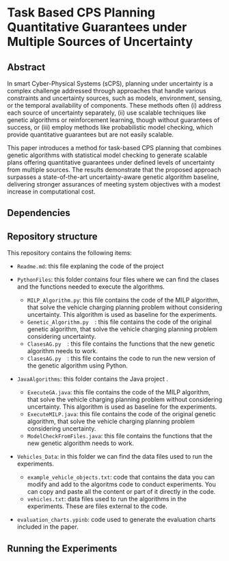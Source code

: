 # Task Based CPS Planning Quantitative Guarantees under Multiple Sources of Uncertainty

## Abstract
In smart Cyber-Physical Systems (sCPS), planning under uncertainty is a complex challenge addressed through approaches that handle various constraints and uncertainty sources, such as models, environment, sensing, or the temporal availability of components. These methods often (i) address each source of uncertainty separately, (ii) use scalable techniques like genetic algorithms or reinforcement learning, though without guarantees of success, or (iii) employ methods like probabilistic model checking, which provide quantitative guarantees but are not easily scalable.

This paper introduces a method for task-based CPS planning that combines genetic algorithms with statistical model checking to generate scalable plans offering quantitative guarantees under defined levels of uncertainty from multiple sources. The results demonstrate that the proposed approach surpasses a state-of-the-art uncertainty-aware genetic algorithm baseline, delivering stronger assurances of meeting system objectives with a modest increase in computational cost.

## Dependencies

## Repository structure
This repository contains the following items:
* `Readme.md`: this file explaning the code of the project
* `PythonFiles`: this folder contains four files where we can find the clases and the functions needed to execute the algorithms.  
  * `MILP_Algorithm.py`: this file contains the code of the MILP algorithm, that solve the vehicle charging planning problem without considering uncertainty. This algorithm is used as baseline for the experiments.
  * `Genetic_Algorithm.py  `: this file contains the code of the original genetic algorithm, that solve the vehicle charging planning problem considering uncertainty.
  * `ClasesAG.py  `: this file contains the functions that the new genetic algorithm needs to work.
  * `ClasesAG.py  `: this file contains the code to run the new version of the genetic algorithm using Python.
* `JavaAlgorithms`: this folder contains the Java project .
  * `ExecuteGA.java`: this file contains the code of the MILP algorithm, that solve the vehicle charging planning problem without considering uncertainty. This algorithm is used as baseline for the experiments.
  * `ExecuteMILP.java`: this file contains the code of the original genetic algorithm, that solve the vehicle charging planning problem considering uncertainty.
  * `ModelCheckFromFiles.java`: this file contains the functions that the new genetic algorithm needs to work.
*  `Vehicles_Data`: in this folder we can find the data files used to run the experiments.
    * `example_vehicle_objects.txt`: code that contains the data you can modify and add to the algoritms code to conduct experiments. You can copy and paste all the content or part of it directly in the code.
    * `vehicles.txt`: data files used to run the algorithms in the experiments. These are files external to the code.
    
* `evaluation_charts.ypinb`: code used to generate the evaluation charts included in the paper.


## Running the Experiments
